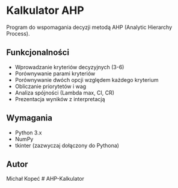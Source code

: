 # Kalkulator AHP

Program do wspomagania decyzji metodą AHP (Analytic Hierarchy Process).

## Funkcjonalności


- Wprowadzanie kryteriów decyzyjnych (3-6)
- Porównywanie parami kryteriów
- Porównywanie dwóch opcji względem każdego kryterium
- Obliczanie priorytetów i wag
- Analiza spójności (Lambda max, CI, CR)
- Prezentacja wyników z interpretacją

## Wymagania

- Python 3.x
- NumPy
- tkinter (zazwyczaj dołączony do Pythona)


## Autor

Michał Kopeć
#   A H P - K a l k u l a t o r 
 
